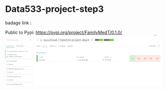 # Data533-project-step3
badage link :

Public to Pypi: https://pypi.org/project/FamilyMedT/0.1.0/
![the travis picture](image.png)